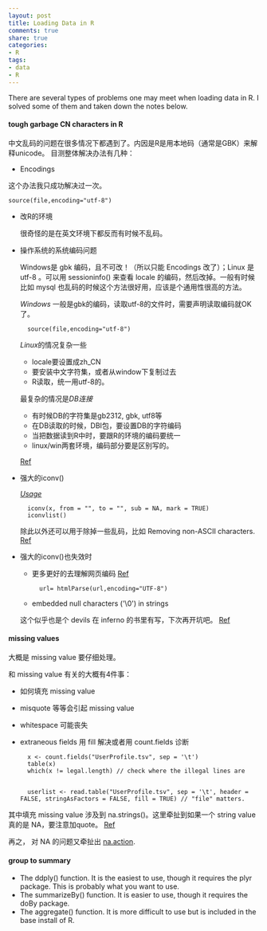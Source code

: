 ```yaml
---
layout: post
title: Loading Data in R
comments: true
share: true
categories:
- R
tags:
- data
- R
---
```


There are several types of problems one may meet when loading data in R. I solved some of them and taken down the notes below.

####  tough garbage CN characters in R
中文乱码的问题在很多情况下都遇到了。内因是R是用本地码（通常是GBK）来解释unicode。 
目测整体解决办法有几种： 

* Encodings 

这个办法我只成功解决过一次。 
	
	source(file,encoding="utf-8") 

* 改R的环境 
	
	很奇怪的是在英文环境下都反而有时候不乱码。 
* 操作系统的系统编码问题 

	Windows是 gbk 编码，且不可改！（所以只能 Encodings 改了）；Linux 是 utf-8 。可以用 sessioninfo() 来查看 locale 的编码，然后改掉。一般有时候比如 mysql 也乱码的时候这个方法很好用，应该是个通用性很高的方法。 
	
	*Windows* 
	一般是gbk的编码，读取utf-8的文件时，需要声明读取编码就OK了。 

		source(file,encoding="utf-8") 
	
	*Linux*的情况复杂一些 
	* locale要设置成zh_CN 
	* 要安装中文字符集，或者从window下复制过去 
	* R读取，统一用utf-8的。 
	
	最复杂的情况是*DB连接* 
	* 有时候DB的字符集是gb2312, gbk, utf8等 
	* 在DB读取的时候，DBI包，要设置DB的字符编码 
	* 当把数据读到R中时，要跟R的环境的编码要统一 
	* linux/win两套环境，编码部分要是区别写的。 
	
	[Ref](http://f.dataguru.cn/thread-20496-1-1.html) 
* 强大的iconv() 
	
	[*Usage*](http://stat.ethz.ch/R-manual/R-patched/library/base/html/iconv.html)
	 
		iconv(x, from = "", to = "", sub = NA, mark = TRUE) 
		iconvlist()  
	
	除此以外还可以用于除掉一些乱码，比如 Removing non-ASCII characters.  [Ref](http://stackoverflow.com/questions/9934856/removing-non-ascii-characters-from-data-files) 

* 强大的iconv()也失效时
 
	* 更多更好的去理解网页编码 [Ref](http://yishuo.org/r/2012/09/13/junk-code-again.html)
	
			url= htmlParse(url,encoding="UTF-8")  
	
	* embedded null characters ('\0') in strings 
	
	这个似乎也是个 devils 在 inferno 的书里有写，下次再开坑吧。 [Ref](http://biostatmatt.com/archives/456) 

####  missing values

大概是 missing value 要仔细处理。 

和 missing value 有关的大概有4件事： 

* 如何填充 missing value 
* misquote 等等会引起 missing value 
* whitespace 可能丧失 
* extraneous fields 用 fill 解决或者用 count.fields 诊断
	
		x <- count.fields("UserProfile.tsv", sep = '\t') 
		table(x) 
		which(x != legal.length) // check where the illegal lines are 
		
		
		userlist <- read.table("UserProfile.tsv", sep = '\t', header = FALSE, stringAsFactors = FALSE, fill = TRUE) // "file" matters. 

其中填充 missing value 涉及到 na.strings()。这里牵扯到如果一个 string value 真的是 NA，要注意加quote。 [Ref](https://science.nature.nps.gov/im/datamgmt/statistics/r/fundamentals/manipulation.cfm) 

再之， 对 NA 的问题又牵扯出 [na.action](http://www.ats.ucla.edu/stat/r/faq/missing.htm).

####  group to summary

* The ddply() function. It is the easiest to use, though it requires the plyr package. This is probably what you want to use. 
* The summarizeBy() function. It is easier to use, though it requires the doBy package. 
* The aggregate() function. It is more difficult to use but is included in the base install of R. 